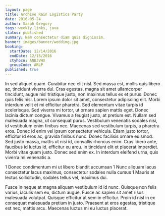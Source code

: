 ```yaml
---
layout: page
title: Archive Rain Logistics Party
date: 2016-05-24
author: Sarah Gregory
tags: weekly links, java
status: published
summary: Nam consectetur diam quis dignissim.
banner: images/banner/wedding.jpg
booking:
  startDate: 12/14/2016
  endDate: 12/15/2016
  ctyhocn: ANBJVHX
  groupCode: ARLP
published: true
---
```

In sed aliquet quam. Curabitur nec elit nisl. Sed massa est, mollis quis libero ac, tincidunt viverra dui. Cras egestas, magna sit amet ullamcorper tincidunt, augue nisl tristique justo, non maximus tellus ex et purus. Donec quis felis nisl. Lorem ipsum dolor sit amet, consectetur adipiscing elit. Morbi interdum velit et mi efficitur pharetra. Sed elementum vitae turpis id scelerisque.
Sed viverra mi tortor, ut ornare sapien mattis eget. Donec lacinia dictum congue. Vivamus a feugiat justo, at pretium est. Nullam sed malesuada magna, ut consequat purus. Vestibulum venenatis sodales nisi, id vestibulum enim finibus nec. Maecenas sed vestibulum turpis, a pharetra eros. Donec id enim vel ipsum consectetur vehicula. Etiam justo tortor, efficitur id eros ac, gravida finibus nunc. Donec facilisis ornare euismod. Sed justo massa, mattis ut nisi id, convallis rhoncus enim. Cras libero ante, faucibus id luctus id, efficitur eu arcu. In tincidunt elit et placerat imperdiet. Morbi vitae quam justo. Donec sed enim ex. In interdum eleifend urna, quis viverra mi venenatis a.

1 Donec condimentum mi ut libero blandit accumsan
1 Nunc aliquam lacus consectetur lacus maximus, consectetur sodales nulla cursus
1 Mauris at lectus sollicitudin, sodales tellus vel, maximus dui.

Fusce in neque at magna aliquam vestibulum id id nunc. Quisque non felis varius, iaculis sem eu, dictum augue. Fusce ac sapien sit amet risus malesuada volutpat. Quisque efficitur at sem in efficitur. Proin id nisl in ex consequat malesuada pretium in justo. Praesent at eros egestas, tristique est nec, mattis arcu. Maecenas luctus mi eu luctus placerat.
